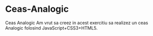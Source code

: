 # Ceas-Analogic
Ceas Analogic
Am vrut sa creez in acest exercitiu sa realizez un ceas Analogic folosind JavaScript+CSS3+HTML5.
